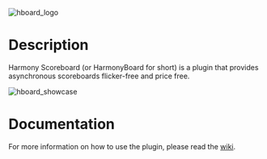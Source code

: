 ![hboard_logo](https://user-images.githubusercontent.com/37777619/147976990-37badda7-a03b-4051-b178-b0051fd90e75.png)

# Description
Harmony Scoreboard (or HarmonyBoard for short) is a plugin that provides asynchronous scoreboards flicker-free and price free.

![hboard_showcase](https://user-images.githubusercontent.com/37777619/147977061-f4a6b2a1-477d-476c-bde7-07f54265cc0f.png)

# Documentation

For more information on how to use the plugin, please read the [wiki](https://github.com/Oreoezi/HarmonyBoard/wiki).
